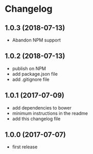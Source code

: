 Changelog
=========

1.0.3 (2018-07-13)
------------------

- Abandon NPM support

1.0.2 (2018-07-13)
------------------

- publish on NPM
- add package.json file
- add .gitignore file

1.0.1 (2017-07-09)
------------------

- add dependencies to bower
- minimum instructions in the readme
- add this changelog file

1.0.0 (2017-07-07)
------------------

- first release
